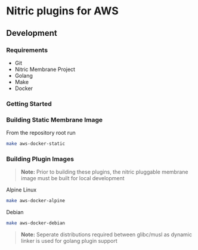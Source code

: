 # Nitric plugins for AWS

## Development

### Requirements
 - Git
 - Nitric Membrane Project
 - Golang
 - Make
 - Docker

### Getting Started

### Building Static Membrane Image
From the repository root run
```bash
make aws-docker-static
```

### Building Plugin Images

> __Note:__ Prior to building these plugins, the nitric pluggable membrane image must be built for local development


Alpine Linux
```bash
make aws-docker-alpine
```

Debian
```bash
make aws-docker-debian
```

> __Note:__ Seperate distributions required between glibc/musl as dynamic linker is used for golang plugin support


